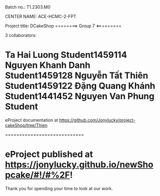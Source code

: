 Batch no.: T1.2303.M0

CENTER NAME: ACE-HCMC-2-FPT

Project title: DCakeShop
========> Group 7 <=========

3 collaborators:

Ta Hai Luong Student1459114
Nguyen Khanh Danh Student1459128
Nguyễn Tất Thiên Student1459122
Đặng Quang Khánh Student1441452
Nguyen Van Phung Student
============================

eProject documentation at https://github.com/Jonylucky/project-cakeShop/tree/Thien

============================

# eProject published at https://jonylucky.github.io/newShopcake/#!/#%2F!

Thank you for spending your time to look at our work.
